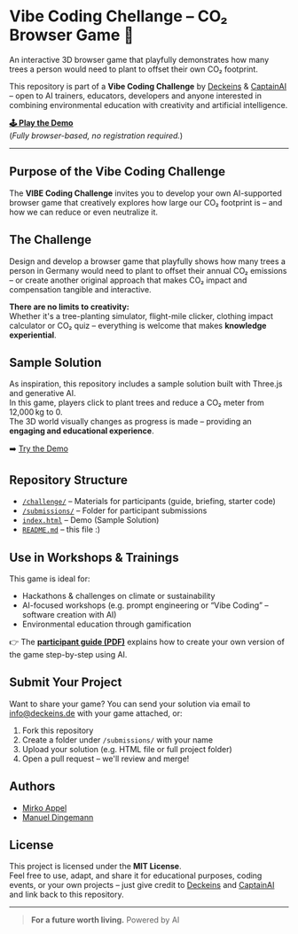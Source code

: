 # Vibe Coding Chellange – CO₂ Browser Game 🌱

An interactive 3D browser game that playfully demonstrates how many trees a person would need to plant to offset their own CO₂ footprint.

This repository is part of a **Vibe Coding Challenge** by [Deckeins](https://www.deckeins.de) & [CaptainAI](https://www.captain-ai.de) – open to AI trainers, educators, developers and anyone interested in combining environmental education with creativity and artificial intelligence.

**[🕹️ Play the Demo](https://mirkoappel.github.io/vibe-coding-challenge-co2-browser-game/)**  
(*Fully browser-based, no registration required.*)

---

## Purpose of the Vibe Coding Challenge

The **VIBE Coding Challenge** invites you to develop your own AI-supported browser game that creatively explores how large our CO₂ footprint is – and how we can reduce or even neutralize it.


## The Challenge

Design and develop a browser game that playfully shows how many trees a person in Germany would need to plant to offset their annual CO₂ emissions – or create another original approach that makes CO₂ impact and compensation tangible and interactive.

**There are no limits to creativity:**  
Whether it's a tree-planting simulator, flight-mile clicker, clothing impact calculator or CO₂ quiz – everything is welcome that makes **knowledge experiential**.


## Sample Solution

As inspiration, this repository includes a sample solution built with Three.js and generative AI.  
In this game, players click to plant trees and reduce a CO₂ meter from 12,000 kg to 0.  
The 3D world visually changes as progress is made – providing an **engaging and educational experience**.

➡️ [Try the Demo](https://dein-github-username.github.io/neutralize-me/demo/)


## Repository Structure

- [`/challenge/`](./challenge/) – Materials for participants (guide, briefing, starter code)
- [`/submissions/`](./submissions/) – Folder for participant submissions
- [`index.html`](./index.html) – Demo (Sample Solution)
- [`README.md`](./README.md) – this file :)


## Use in Workshops & Trainings

This game is ideal for:

- Hackathons & challenges on climate or sustainability
- AI-focused workshops (e.g. prompt engineering or “Vibe Coding” – software creation with AI)
- Environmental education through gamification

👉 The **[participant guide (PDF)](./challenge/Anleitung%20-%20Vibe%20Coding%20Challenge%20(CO2%20Browser-Game).pdf)** explains how to create your own version of the game step-by-step using AI.


## Submit Your Project

Want to share your game?
You can send your solution via email to info@deckeins.de with your game attached, or:

1. Fork this repository  
2. Create a folder under `/submissions/` with your name  
3. Upload your solution (e.g. HTML file or full project folder)  
4. Open a pull request – we'll review and merge!


## Authors

- [Mirko Appel](https://www.linkedin.com/in/mirko-appel/)
- [Manuel Dingemann](https://www.linkedin.com/in/manuel-dingemann/)


## License

This project is licensed under the **MIT License**.  
Feel free to use, adapt, and share it for educational purposes, coding events, or your own projects – just give credit to [Deckeins](https://www.deckeins.de) and [CaptainAI](https://www.captain-ai.de) and link back to this repository.

---

> **For a future worth living.**
> Powered by AI
